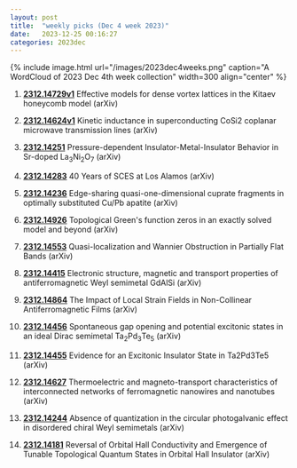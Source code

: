 ```yaml
---
layout: post
title:  "weekly picks (Dec 4 week 2023)"
date:   2023-12-25 00:16:27
categories: 2023dec
---
```



{% include image.html url="/images/2023dec4weeks.png" caption="A WordCloud of 2023 Dec 4th week collection" width=300 align="center" %}





1. **[2312.14729v1](https://arxiv.org/abs/2312.14729v1)** Effective models for dense vortex lattices in the Kitaev honeycomb model (arXiv)

1. **[2312.14624v1](https://arxiv.org/abs/2312.14624v1)** Kinetic inductance in superconducting CoSi2 coplanar microwave transmission lines (arXiv)

1. **[2312.14251](http://arxiv.org/abs/2312.14251)** Pressure-dependent Insulator-Metal-Insulator Behavior in Sr-doped La$_3$Ni$_2$O$_7$ (arXiv)

1. **[2312.14283](http://arxiv.org/abs/2312.14283)** 40 Years of SCES at Los Alamos (arXiv)

1. **[2312.14236](http://arxiv.org/abs/2312.14236)** Edge-sharing quasi-one-dimensional cuprate fragments in optimally substituted Cu/Pb apatite (arXiv)

1. **[2312.14926](http://arxiv.org/abs/2312.14926)** Topological Green's function zeros in an exactly solved model and beyond (arXiv)

1. **[2312.14553](http://arxiv.org/abs/2312.14553)** Quasi-localization and Wannier Obstruction in Partially Flat Bands (arXiv)

1. **[2312.14415](http://arxiv.org/abs/2312.14415)** Electronic structure, magnetic and transport properties of antiferromagnetic Weyl semimetal GdAlSi (arXiv)

1. **[2312.14864](http://arxiv.org/abs/2312.14864)** The Impact of Local Strain Fields in Non-Collinear Antiferromagnetic Films (arXiv)

1. **[2312.14456](http://arxiv.org/abs/2312.14456)** Spontaneous gap opening and potential excitonic states in an ideal Dirac semimetal Ta$_2$Pd$_3$Te$_5$ (arXiv)

1. **[2312.14455](http://arxiv.org/abs/2312.14455)** Evidence for an Excitonic Insulator State in Ta2Pd3Te5 (arXiv)

1. **[2312.14627](http://arxiv.org/abs/2312.14627)** Thermoelectric and magneto-transport characteristics of interconnected networks of ferromagnetic nanowires and nanotubes (arXiv)

1. **[2312.14244](http://arxiv.org/abs/2312.14244)** Absence of quantization in the circular photogalvanic effect in disordered chiral Weyl semimetals (arXiv)

1. **[2312.14181](http://arxiv.org/abs/2312.14181)** Reversal of Orbital Hall Conductivity and Emergence of Tunable Topological Quantum States in Orbital Hall Insulator (arXiv)




